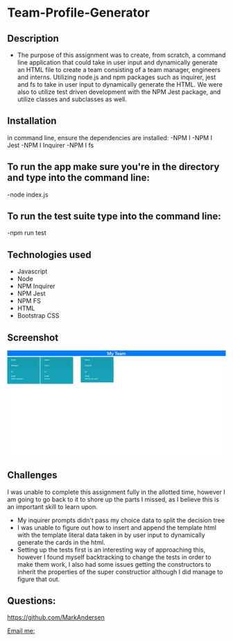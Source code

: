 # Team-Profile-Generator

## Description
- The purpose of this assignment was to create, from scratch, a command line application that could take in user input and dynamically generate an HTML file to create a team consisting of a team manager, engineers and interns. Utilizing node.js and npm packages such as inquirer, jest and fs to take in user input to dynamically generate the HTML. We were also to utilize test driven development with the NPM Jest package, and utilize classes and subclasses as well. 

## Installation
in command line, ensure the dependencies are installed:
-NPM I
-NPM I Jest
-NPM I Inquirer
-NPM I fs

## To run the app make sure you're in the directory and type into the command line:
-node index.js

## To run the test suite type into the command line:
-npm run test


## Technologies used
- Javascript
- Node
- NPM Inquirer
- NPM Jest
- NPM FS
- HTML
- Bootstrap CSS

## Screenshot
![HTML](./screenshot1.PNG)

## Challenges
I was unable to complete this assignment fully in the allotted time, however I am going to go back to it to shore up the parts I missed, as I believe this is an important skill to learn upon.
- My inquirer prompts didn't pass my choice data to split the decision tree
- I was unable to figure out how to insert and append the template html with the template literal data taken in by user input to dynamically generate the cards in the html.
- Setting up the tests first is an interesting way of approaching this, however I found myself backtracking to change the tests in order to make them work, I also had some issues getting the constructors to inherit the properties of the super constructior although I did manage to figure that out.

## Questions:
 https://github.com/MarkAndersen

[Email me:](mailto:Mark.Andersen75@gmail.com)